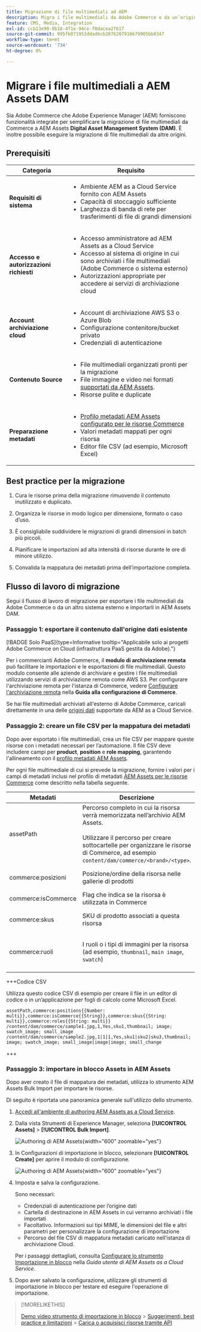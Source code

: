 ```yaml
---
title: Migrazione di file multimediali ad AEM
description: Migra i file multimediali da Adobe Commerce o da un’origine esterna a AEM Assets DAM.
feature: CMS, Media, Integration
exl-id: ccb13e90-8b18-4f1e-94ce-f0dacea2f617
source-git-commit: 995fb071953ddad6cb2076207910679905bb0347
workflow-type: tm+mt
source-wordcount: '734'
ht-degree: 0%

---
```


# Migrare i file multimediali a AEM Assets DAM

Sia Adobe Commerce che Adobe Experience Manager (AEM) forniscono funzionalità integrate per semplificare la migrazione di file multimediali da Commerce a AEM Assets **Digital Asset Management System (DAM)**. È inoltre possibile eseguire la migrazione di file multimediali da altre origini.

## Prerequisiti

| Categoria | Requisito |
|----------|-------------|
| **Requisiti di sistema** | <ul><li>Ambiente AEM as a Cloud Service fornito con AEM Assets</li><li>Capacità di stoccaggio sufficiente</li><li>Larghezza di banda di rete per trasferimenti di file di grandi dimensioni</li></ul> |
| **Accesso e autorizzazioni richiesti** | <ul><li>Accesso amministratore ad AEM Assets as a Cloud Service</li><li>Accesso al sistema di origine in cui sono archiviati i file multimediali (Adobe Commerce o sistema esterno)</li><li>Autorizzazioni appropriate per accedere ai servizi di archiviazione cloud</li></ul> |
| **Account archiviazione cloud** | <ul><li>Account di archiviazione AWS S3 o Azure Blob</li><li>Configurazione contenitore/bucket privato</li><li>Credenziali di autenticazione</li></ul> |
| **Contenuto Source** | <ul><li>File multimediali organizzati pronti per la migrazione</li><li>File immagine e video nei formati <a href="https://experienceleague.adobe.com/en/docs/experience-manager-cloud-service/content/assets/file-format-support#image-formats"> supportati da AEM Assets</a>.</li><li>Risorse pulite e duplicate</li></li> |
| **Preparazione metadati** | <ul><li><a href="https://experienceleague.adobe.com/en/docs/commerce-admin/content-design/aem-asset-management/getting-started/aem-assets-configure-aem">Profilo metadati AEM Assets configurato per le risorse Commerce</a></li><li>Valori metadati mappati per ogni risorsa</li><li>Editor file CSV (ad esempio, Microsoft Excel)</li></ul> |

## Best practice per la migrazione

1. Cura le risorse prima della migrazione rimuovendo il contenuto inutilizzato e duplicato.

1. Organizza le risorse in modo logico per dimensione, formato o caso d’uso.

1. È consigliabile suddividere le migrazioni di grandi dimensioni in batch più piccoli.

1. Pianificare le importazioni ad alta intensità di risorse durante le ore di minore utilizzo.

1. Convalida la mappatura dei metadati prima dell’importazione completa.

## Flusso di lavoro di migrazione

Segui il flusso di lavoro di migrazione per esportare i file multimediali da Adobe Commerce o da un altro sistema esterno e importarli in AEM Assets DAM.

### Passaggio 1: esportare il contenuto dall&#39;origine dati esistente

[!BADGE Solo PaaS]{type=Informative tooltip="Applicabile solo ai progetti Adobe Commerce on Cloud (infrastruttura PaaS gestita da Adobe)."}

Per i commercianti Adobe Commerce, il **modulo di archiviazione remota** può facilitare le importazioni e le esportazioni di file multimediali. Questo modulo consente alle aziende di archiviare e gestire i file multimediali utilizzando servizi di archiviazione remota come AWS S3. Per configurare l&#39;archiviazione remota per l&#39;istanza di Commerce, vedere [Configurare l&#39;archiviazione remota](https://experienceleague.adobe.com/en/docs/commerce-operations/configuration-guide/storage/remote-storage/remote-storage-aws-s3) nella **Guida alla configurazione di Commerce**.

Se hai file multimediali archiviati all&#39;esterno di Adobe Commerce, caricali direttamente in una delle [origini dati](https://experienceleague.adobe.com/en/docs/experience-manager-cloud-service/content/assets/assets-view/bulk-import-assets-view#prerequisites) supportate da AEM as a Cloud Service.

### Passaggio 2: creare un file CSV per la mappatura dei metadati

Dopo aver esportato i file multimediali, crea un file CSV per mappare queste risorse con i metadati necessari per l’automazione. Il file CSV deve includere campi per **product**, **position** e **role mapping**, garantendo l&#39;allineamento con il [profilo metadati AEM Assets](configure-aem.md#configure-a-metadata-profile).

Per ogni file multimediale di cui si prevede la migrazione, fornire i valori per i campi di metadati inclusi nel profilo di metadati [AEM Assets per le risorse Commerce](configure-aem.md) come descritto nella tabella seguente.

| Metadati | Descrizione | Valore |
|-------|-------------|--------|
| assetPath | Percorso completo in cui la risorsa verrà memorizzata nell’archivio AEM Assets.<br><br>Utilizzare il percorso per creare sottocartelle per organizzare le risorse di Commerce, ad esempio `content/dam/commerce/<brand>/<type>`. | `/content/dam/commerce/<sub-folder>/..<filename>` |
| commerce:posizioni | Posizione/ordine della risorsa nelle gallerie di prodotti | Più valori numerici separati da barre verticali (vedere file csv) |
| commerce:isCommerce | Flag che indica se la risorsa è utilizzata in Commerce | `Yes` |
| commerce:skus | SKU di prodotto associati a questa risorsa | Più valori stringa separati da barre verticali (vedere file csv) |
| commerce:ruoli | I ruoli o i tipi di immagini per la risorsa (ad esempio, `thumbnail`, `main image`, `swatch`) | Più valori separati da punto e virgola (ad esempio, &quot;miniatura; immagine; swatch_image; small_image&quot;) |

+++Codice CSV

Utilizza questo codice CSV di esempio per creare il file in un editor di codice o in un’applicazione per fogli di calcolo come Microsoft Excel.

```csv
assetPath,commerce:positions{{Number: multi}},commerce:isCommerce{{String}},commerce:skus{{String: multi}},commerce:roles{{String: multi}}
/content/dam/commerce/sample1.jpg,1,Yes,sku1,thumbnail; image; swatch_image; small_image
/content/dam/commerce/sample2.jpg,1|1|1,Yes,sku1|sku2|sku3,thumbnail; image; swatch_image; small_image|image|image; small_change
```

+++

### Passaggio 3: importare in blocco Assets in AEM Assets

Dopo aver creato il file di mappatura dei metadati, utilizza lo strumento AEM Assets Bulk Import per importare le risorse.

Di seguito è riportata una panoramica generale sull&#39;utilizzo dello strumento.

1. [Accedi all&#39;ambiente di authoring AEM Assets as a Cloud Service](https://experienceleague.adobe.com/en/docs/experience-manager-cloud-service/content/onboarding/journey/aem-users#login-aem).

1. Dalla vista Strumenti di Experience Manager, seleziona **[!UICONTROL Assets]** > **[!UICONTROL Bulk Import]**.

   ![Authoring di AEM Assets](../assets/aem-assets-bulk-import-selection.png){width="600" zoomable="yes"}

1. In Configurazioni di importazione in blocco, selezionare **[!UICONTROL Create]** per aprire il modulo di configurazione.

   ![Authoring di AEM Assets](../assets/aem-assets-bulk-import-configuration.png){width="600" zoomable="yes"}

1. Imposta e salva la configurazione.

   Sono necessari:

   * Credenziali di autenticazione per l’origine dati
   * Cartella di destinazione in AEM Assets in cui verranno archiviati i file importati
   * Facoltativo. Informazioni sui tipi MIME, le dimensioni del file e altri parametri per personalizzare la configurazione di importazione
   * Percorso del file CSV di mappatura metadati caricato nell’istanza di archiviazione Cloud.

   Per i passaggi dettagliati, consulta [Configurare lo strumento Importazione in blocco](https://experienceleague.adobe.com/en/docs/experience-manager-cloud-service/content/assets/manage/add-assets#configure-bulk-ingestor-tool) nella *Guida utente di AEM Assets as a Cloud Service*.

1. Dopo aver salvato la configurazione, utilizzare gli strumenti di importazione in blocco per testare ed eseguire l&#39;operazione di importazione.

>[!MORELIKETHIS]
>
> [Demo video strumento di importazione in blocco](https://experienceleague.adobe.com/en/docs/experience-manager-cloud-service/content/assets/manage/add-assets#asset-bulk-ingestor)
> &#x200B;> [Suggerimenti, best practice e limitazioni](https://experienceleague.adobe.com/en/docs/experience-manager-cloud-service/content/assets/manage/add-assets#tips-limitations)
> &#x200B;> [Carica o acquisisci risorse tramite API](https://experienceleague.adobe.com/en/docs/experience-manager-cloud-service/content/assets/admin/developer-reference-material-apis#asset-upload)
